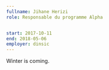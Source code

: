 ```yaml
---
fullname: Jihane Herizi
role: Responsable du programme Alpha 


start: 2017-10-11 
end: 2018-05-06 
employer: dinsic
---
```


Winter is coming. 
